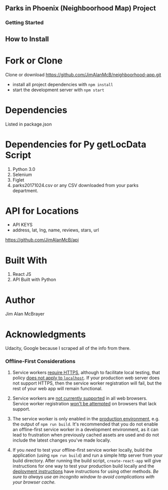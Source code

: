 ## Parks in Phoenix (Neighboorhood Map) Project

### Getting Started 
## How to Install

# Fork or Clone
Clone or download https://github.com/JimAlanMcB/neighboorhood-app.git

* install all project dependencies with `npm install`
* start the development server with `npm start`

# Dependencies 
 Listed in package.json

# Dependencies for Py getLocData Script
1. Python 3.0
2. Selenium
3. Figlet
4. parks20171024.csv or any CSV downloaded from your parks department. 

# API for Locations

- API KEYS
- address, lat, lng, name, reviews, stars, url

https://github.com/JimAlanMcB/api 

# Built With
1. React JS
2. API Built with Python 

# Author
Jim Alan McBrayer
# Acknowledgments
Udacity, Google because I scraped all of the info from there. 

### Offline-First Considerations

1. Service workers [require HTTPS](https://developers.google.com/web/fundamentals/getting-started/primers/service-workers#you_need_https),
although to facilitate local testing, that policy
[does not apply to `localhost`](http://stackoverflow.com/questions/34160509/options-for-testing-service-workers-via-http/34161385#34161385).
If your production web server does not support HTTPS, then the service worker
registration will fail, but the rest of your web app will remain functional.

1. Service workers are [not currently supported](https://jakearchibald.github.io/isserviceworkerready/)
in all web browsers. Service worker registration [won't be attempted](src/registerServiceWorker.js)
on browsers that lack support.

1. The service worker is only enabled in the [production environment](#deployment),
e.g. the output of `npm run build`. It's recommended that you do not enable an
offline-first service worker in a development environment, as it can lead to
frustration when previously cached assets are used and do not include the latest
changes you've made locally.

1. If you *need* to test your offline-first service worker locally, build
the application (using `npm run build`) and run a simple http server from your
build directory. After running the build script, `create-react-app` will give
instructions for one way to test your production build locally and the [deployment instructions](#deployment) have
instructions for using other methods. *Be sure to always use an
incognito window to avoid complications with your browser cache.*